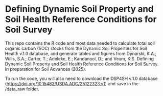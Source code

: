 # Defining Dynamic Soil Property and Soil Health Reference Conditions for Soil Survey

This repo contains the R code and most data needed to calculate total soil organic carbon (SOC) stocks from the Dynamic Soil Properties for Soil Health v.1.0 database, and generate tables and figures from Dynarski, K.A.; Wills, S.A.; Carter, T.; Adeleke, E.; Kandanool, D.; and Veum, K.S. Defining Dynamic Soil Property and Soil Health Reference Conditions for Soil Survey. In preparation for Soil Advances (2025). 

To run the code, you will also need to download the DSP4SH v.1.0 database (https://doi.org/10.15482/USDA.ADC/25122323.v1) and save in the /data_raw folder. 

